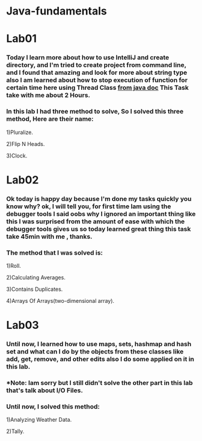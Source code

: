 # Java-fundamentals

# Lab01
### Today I learn more about how to use IntelliJ and create directory, and I'm tried to create project from command line, and I found that amazing and look for more about string type also I am learned about how to stop execution of function for certain time here using Thread Class [from java doc](https://docs.oracle.com/javase/7/docs/api/java/lang/Thread.html) This Task take with me about 2 Hours.
### In this lab I had three method to solve, So I solved this three method, Here are their name:
1)Pluralize.

2)Flip N Heads.

3)Clock.

# Lab02
### Ok today is happy day because I'm done my tasks quickly you know why? ok, I will tell you, for first time Iam using the debugger tools I said oobs why I ignored an important thing like this I was surprised from the amount of ease with which the debugger tools gives us so today  learned great thing this task take 45min with me , thanks. 
### The method that I was solved is:
1)Roll.

2)Calculating Averages.

3)Contains Duplicates.

4)Arrays Of Arrays(two-dimensional array).



# Lab03
### Until now, I learned how to use maps, sets, hashmap and hash set and what can I do by the objects from these classes like add, get, remove, and other edits also I do some applied on it in this lab.
### *Note: Iam sorry but I still didn't solve the other part in this lab that's talk about I/O Files.
### Until now, I solved this method:
1)Analyzing Weather Data.

2)Tally.